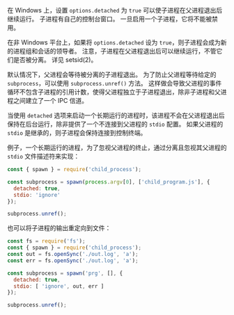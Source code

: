 <!-- YAML
added: v0.7.10
-->

在 Windows 上，设置 `options.detached` 为 `true` 可以使子进程在父进程退出后继续运行。
子进程有自己的控制台窗口。
一旦启用一个子进程，它将不能被禁用。

在非 Windows 平台上，如果将 `options.detached` 设为 `true`，则子进程会成为新的进程组和会话的领导者。
注意，子进程在父进程退出后可以继续运行，不管它们是否被分离。
详见 setsid(2)。

默认情况下，父进程会等待被分离的子进程退出。
为了防止父进程等待给定的 `subprocess`，可以使用 `subprocess.unref()` 方法。
这样做会导致父进程的事件循环不包含子进程的引用计数，使得父进程独立于子进程退出，除非子进程和父进程之间建立了一个 IPC 信道。

当使用 `detached` 选项来启动一个长期运行的进程时，该进程不会在父进程退出后保持在后台运行，除非提供了一个不连接到父进程的 `stdio` 配置。
如果父进程的 `stdio` 是继承的，则子进程会保持连接到控制终端。

例子，一个长期运行的进程，为了忽视父进程的终止，通过分离且忽视其父进程的 `stdio` 文件描述符来实现：

```js
const { spawn } = require('child_process');

const subprocess = spawn(process.argv[0], ['child_program.js'], {
  detached: true,
  stdio: 'ignore'
});

subprocess.unref();
```

也可以将子进程的输出重定向到文件：

```js
const fs = require('fs');
const { spawn } = require('child_process');
const out = fs.openSync('./out.log', 'a');
const err = fs.openSync('./out.log', 'a');

const subprocess = spawn('prg', [], {
  detached: true,
  stdio: [ 'ignore', out, err ]
});

subprocess.unref();
```

